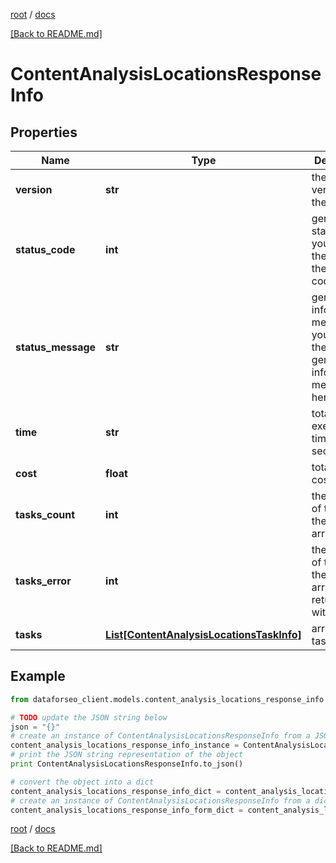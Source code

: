 [root](./../ "root") / [docs](./ "docs")

[[Back to README.md]](./../README.md "[Back to README.md]")

# ContentAnalysisLocationsResponseInfo

## Properties

Name | Type | Description | Notes
------------ | ------------- | ------------- | -------------
**version** | **str** | the current version of the API | [optional]
**status_code** | **int** | general status code you can find the full list of the response codes here | [optional]
**status_message** | **str** | general informational message you can find the full list of general informational messages here | [optional]
**time** | **str** | total execution time, seconds | [optional]
**cost** | **float** | total tasks cost, USD | [optional]
**tasks_count** | **int** | the number of tasks in the tasks array | [optional]
**tasks_error** | **int** | the number of tasks in the tasks array returned with an error | [optional]
**tasks** | [**List[ContentAnalysisLocationsTaskInfo]**](ContentAnalysisLocationsTaskInfo.md) | array of tasks | [optional]

## Example

```python
from dataforseo_client.models.content_analysis_locations_response_info import ContentAnalysisLocationsResponseInfo

# TODO update the JSON string below
json = "{}"
# create an instance of ContentAnalysisLocationsResponseInfo from a JSON string
content_analysis_locations_response_info_instance = ContentAnalysisLocationsResponseInfo.from_json(json)
# print the JSON string representation of the object
print ContentAnalysisLocationsResponseInfo.to_json()

# convert the object into a dict
content_analysis_locations_response_info_dict = content_analysis_locations_response_info_instance.to_dict()
# create an instance of ContentAnalysisLocationsResponseInfo from a dict
content_analysis_locations_response_info_form_dict = content_analysis_locations_response_info.from_dict(content_analysis_locations_response_info_dict)
```

  

[root](./../ "root") / [docs](./ "docs")

[[Back to README.md]](./../README.md "[Back to README.md]")